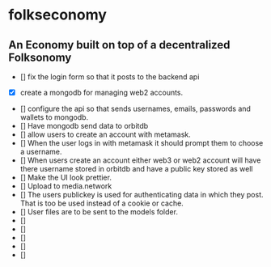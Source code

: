 # folkseconomy
## An Economy built on top of a decentralized Folksonomy
- [] fix the login form so that it posts to the backend api
- [x] create a mongodb for managing web2 accounts.
- [] configure the api so that sends usernames, emails, passwords and wallets to mongodb.
- [] Have mongodb send data to orbitdb
- [] allow users to create an account with metamask.
- [] When the user logs in with metamask it should prompt them to choose a username.
- [] When users create an account either web3 or web2 account will have there username stored in orbitdb and have a public key stored as well
- [] Make the UI look prettier.
- [] Upload to media.network
- [] The users publickey is used for authenticating data in which they post. That is too be used instead of a cookie or cache.
- [] User files are to be sent to the models folder.
- [] 
- [] 
- [] 
- [] 
- [] 